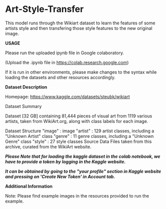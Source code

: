 # Art-Style-Transfer

This model runs through the Wikiart dataset to learn the features of some artists style and then transfering those style features to the new original image.

**USAGE**

Please run the uploaded ipynb file in Google colaboratory.

(Upload the .ipynb file in https://colab.research.google.com)

If it is run in other environments, please make changes to the syntax while loading the datasets and other resources accordingly.


**Dataset Description**

Homepage: https://www.kaggle.com/datasets/steubk/wikiart

Dataset Summary 

Dataset [32 GB] containing 81,444 pieces of visual art from 1119 various artists, taken from WikiArt.org, along with class labels for each image.

Dataset Structure
"image" : image
"artist" : 129 artist classes, including a "Unknown Artist" class
"genre" : 11 genre classes, including a "Unknown Genre" class
"style" : 27 style classes
Source Data
Files taken from this archive, curated from the WikiArt website.


***Please Note that for loading the kaggle dataset in the colab notebook, we have to provide a token by logging in the Kaggle website.***

***It can be obtained by going to the "your profile" section in Kaggle website and pressing on 'Create New Token' in Account tab.***

**Additional Information**

Note: Please find example images in the resources provided to run the example.

